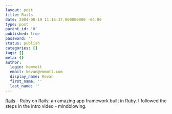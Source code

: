 ```yaml
---
layout: post
title: Rails
date: 2004-08-19 11:16:37.000000000 -04:00
type: post
parent_id: '0'
published: true
password: ''
status: publish
categories: []
tags: []
meta: {}
author:
  login: kemmott
  email: kevan@emmott.com
  display_name: Kevan
  first_name: ''
  last_name: ''
---
```

<p><a href="http://www.rubyonrails.org/show/HomePage">Rails</a> - Ruby on Rails: an amazing app framework built in Ruby. I followed the steps in the intro video - mindblowing.</p>
